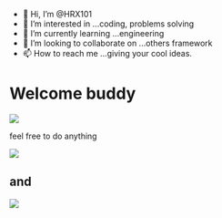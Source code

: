 - 👋 Hi, I’m @HRX101
- 👀 I’m interested in ...coding, problems solving 
- 🌱 I’m currently learning ...engineering 
- 💞️ I’m looking to collaborate on ...others framework 
- 📫 How to reach me ...giving your cool ideas. 

<!---
HRX101/HRX101 is a ✨ special ✨ repository because its `README.md` (this file) appears on your GitHub profile.
You can click the Preview link to take a look at your changes.
--->

<h1>Welcome buddy</h1>
<img src="https://media.tenor.com/images/84fd3bdacf65d4306ead414fcf2a16f6/tenor.gif">   <p>feel free to do anything</p> <img src="https://th.bing.com/th/id/R.e4961f8aa790fcb7a9631d2cd2cd12a8?rik=lRDYimpZfg8ldw&riu=http%3a%2f%2fimg1.wikia.nocookie.net%2f__cb20140808110649%2fclubpenguin%2fimages%2fa%2fa1%2fAction_Dance_Light_Blue.gif&ehk=aKaqK76eeRqG%2bQo3YqF8EW2%2fuH%2fbSruJXuZ9mngNoss%3d&risl=&pid=ImgRaw&r=0">
<h2>and </h2>
<img src="https://imgflip.com/gif/5skfpv">
